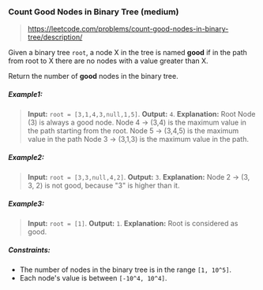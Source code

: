 ### Count Good Nodes in Binary Tree (medium)

> https://leetcode.com/problems/count-good-nodes-in-binary-tree/description/

Given a binary tree `root`, a node X in the tree is named **good** if in the path from root to X there are no nodes with a value greater than X.

Return the number of **good** nodes in the binary tree.

##### Example1:

> **Input:** `root = [3,1,4,3,null,1,5]`.
> **Output:** `4`.
> **Explanation:**
> Root Node (3) is always a good node.
> Node 4 -> (3,4) is the maximum value in the path starting from the root.
> Node 5 -> (3,4,5) is the maximum value in the path
> Node 3 -> (3,1,3) is the maximum value in the path.

##### Example2:

> **Input:** `root = [3,3,null,4,2]`.
> **Output:** `3`.
> **Explanation:** Node 2 -> (3, 3, 2) is not good, because "3" is higher than it.

##### Example3:

> **Input:** `root = [1]`.
> **Output:** `1`.
> **Explanation:** Root is considered as good.

##### Constraints:

- The number of nodes in the binary tree is in the range `[1, 10^5]`.
- Each node's value is between `[-10^4, 10^4]`.
